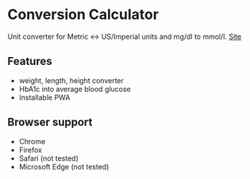 # Conversion Calculator

Unit converter for Metric ↔ US/Imperial units and mg/dl to mmol/l. 
[Site](https://cedmpi.github.io/)
## Features
- weight, length, height converter
- HbA1c into average blood glucose 
- Installable PWA


## Browser support

- Chrome
- Firefox
- Safari (not tested)
- Microsoft Edge (not tested)
